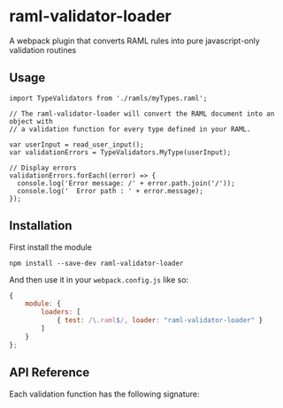 # raml-validator-loader

A webpack plugin that converts RAML rules into pure javascript-only validation routines

## Usage

```
import TypeValidators from './ramls/myTypes.raml';

// The raml-validator-loader will convert the RAML document into an object with
// a validation function for every type defined in your RAML.

var userInput = read_user_input();
var validationErrors = TypeValidators.MyType(userInput);

// Display errors
validationErrors.forEach((error) => {
  console.log('Error message: /' + error.path.join('/'));
  console.log('  Error path : ' + error.message);
});

```

## Installation

First install the module

```
npm install --save-dev raml-validator-loader
```

And then use it in your `webpack.config.js` like so:

```javascript
{
    module: {
        loaders: [
            { test: /\.raml$/, loader: "raml-validator-loader" }
        ]
    }
};

```

## API Reference

Each validation function has the following signature:

```

```



